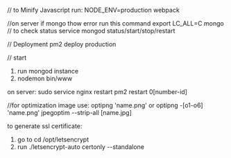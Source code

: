 // to Minify Javascript run:
NODE_ENV=production webpack

//on server if mongo thow error run this command
export LC_ALL=C
mongo
// to check status
service mongod status/start/stop/restart

// Deployment
pm2 deploy production

// start
1. run mongod instance
2. nodemon bin/www

on server:
sudo service nginx restart
pm2 restart 0[number-id]

//for optimization image use:
optipng 'name.png' or optipng -[o1-o6] 'name.png'
jpegoptim --strip-all [name.jpg]

to generate ssl certificate:
1) go to cd /opt/letsencrypt
2) run ./letsencrypt-auto certonly --standalone